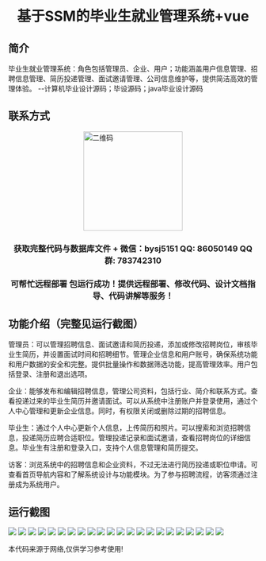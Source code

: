 <p><h1 align="center">基于SSM的毕业生就业管理系统+vue</h1></p>

## 简介
毕业生就业管理系统：角色包括管理员、企业、用户；功能涵盖用户信息管理、招聘信息管理、简历投递管理、面试邀请管理、公司信息维护等，提供简洁高效的管理体验。    --计算机毕业设计源码；毕设源码；java毕业设计源码


## 联系方式
<img src="https://bs-1329754181.cos.ap-shanghai.myqcloud.com/wx.jpg" alt="二维码" style="display: block; margin: 0 auto;" width="200px">
<p><h3 align="center">获取完整代码与数据库文件 + 微信：bysj5151 QQ: 86050149 QQ群: 783742310</h3></p>
<p><h3 align="center">可帮忙远程部署 包运行成功！提供远程部署、修改代码、设计文档指导、代码讲解等服务！</h3></p>

## 功能介绍（完整见运行截图）
管理员：可以管理招聘信息、面试邀请和简历投递，添加或修改招聘岗位，审核毕业生简历，并设置面试时间和招聘细节。管理企业信息和用户账号，确保系统功能和用户数据的安全和完整。提供批量操作和数据筛选功能，提高管理效率。用户包括登录、注册和退出选项。

企业：能够发布和编辑招聘信息，管理公司资料，包括行业、简介和联系方式。查看投递过来的毕业生简历并邀请面试。可以从系统中注册账户并登录使用，通过个人中心管理和更新企业信息。同时，有权限关闭或删除过期的招聘信息。

毕业生：通过个人中心更新个人信息，上传简历和照片。可以搜索和浏览招聘信息，投递简历应聘合适职位。管理投递记录和面试邀请，查看招聘岗位的详细信息。毕业生有注册和登录入口，支持个人信息管理和简历提交。

访客：浏览系统中的招聘信息和企业资料，不过无法进行简历投递或职位申请。可查看首页导航内容和了解系统设计与功能模块。为了参与招聘流程，访客须通过注册成为系统用户。


## 运行截图
![](https://bs-1329754181.cos.ap-shanghai.myqcloud.com/ssm/GraduateEmploymentManagementSystem/img/001.jpg)
![](https://bs-1329754181.cos.ap-shanghai.myqcloud.com/ssm/GraduateEmploymentManagementSystem/img/002.jpg)
![](https://bs-1329754181.cos.ap-shanghai.myqcloud.com/ssm/GraduateEmploymentManagementSystem/img/003.jpg)
![](https://bs-1329754181.cos.ap-shanghai.myqcloud.com/ssm/GraduateEmploymentManagementSystem/img/004.jpg)
![](https://bs-1329754181.cos.ap-shanghai.myqcloud.com/ssm/GraduateEmploymentManagementSystem/img/005.jpg)
![](https://bs-1329754181.cos.ap-shanghai.myqcloud.com/ssm/GraduateEmploymentManagementSystem/img/006.jpg)
![](https://bs-1329754181.cos.ap-shanghai.myqcloud.com/ssm/GraduateEmploymentManagementSystem/img/007.jpg)
![](https://bs-1329754181.cos.ap-shanghai.myqcloud.com/ssm/GraduateEmploymentManagementSystem/img/008.jpg)
![](https://bs-1329754181.cos.ap-shanghai.myqcloud.com/ssm/GraduateEmploymentManagementSystem/img/009.jpg)
![](https://bs-1329754181.cos.ap-shanghai.myqcloud.com/ssm/GraduateEmploymentManagementSystem/img/010.jpg)
![](https://bs-1329754181.cos.ap-shanghai.myqcloud.com/ssm/GraduateEmploymentManagementSystem/img/011.jpg)
![](https://bs-1329754181.cos.ap-shanghai.myqcloud.com/ssm/GraduateEmploymentManagementSystem/img/012.jpg)
![](https://bs-1329754181.cos.ap-shanghai.myqcloud.com/ssm/GraduateEmploymentManagementSystem/img/013.jpg)
![](https://bs-1329754181.cos.ap-shanghai.myqcloud.com/ssm/GraduateEmploymentManagementSystem/img/014.jpg)
![](https://bs-1329754181.cos.ap-shanghai.myqcloud.com/ssm/GraduateEmploymentManagementSystem/img/015.jpg)
![](https://bs-1329754181.cos.ap-shanghai.myqcloud.com/ssm/GraduateEmploymentManagementSystem/img/016.jpg)
![](https://bs-1329754181.cos.ap-shanghai.myqcloud.com/ssm/GraduateEmploymentManagementSystem/img/017.jpg)
![](https://bs-1329754181.cos.ap-shanghai.myqcloud.com/ssm/GraduateEmploymentManagementSystem/img/018.jpg)
![](https://bs-1329754181.cos.ap-shanghai.myqcloud.com/ssm/GraduateEmploymentManagementSystem/img/019.jpg)
![](https://bs-1329754181.cos.ap-shanghai.myqcloud.com/ssm/GraduateEmploymentManagementSystem/img/020.jpg)
![](https://bs-1329754181.cos.ap-shanghai.myqcloud.com/ssm/GraduateEmploymentManagementSystem/img/021.jpg)
![](https://bs-1329754181.cos.ap-shanghai.myqcloud.com/ssm/GraduateEmploymentManagementSystem/img/022.jpg)

<p>本代码来源于网络,仅供学习参考使用!</p>
